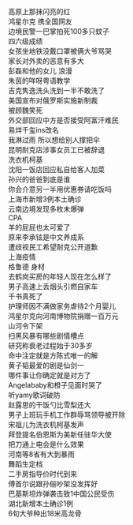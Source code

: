 高原上那抹闪亮的红  
鸿星尔克 携全国网友  
边境民警一巴掌拍死100多只蚊子  
四六级成绩  
女孩坐地铁没戴口罩被俩大爷骂哭  
家长对外卖的恶意有多大  
彭磊和他的女儿 浪漫  
朱茵的咩呀粤语教学  
吉克隽逸洗头洗到一半不敢洗了  
美国宣布对俄罗斯实施新制裁  
被顾魏笑死  
外交部回应中方是否接受阿富汗难民  
易烊千玺ins改名  
我淋过雨 所以想给别人撑把伞  
昆明耐克店涉事女员工已被辞退  
洗衣机柯基  
沈阳一饭店回应私自给客人加菜  
孙兴的爸爸到底是谁  
你会介意另一半用优惠券请吃饭吗  
上海市新增3例本土确诊  
云南边境发现多枚未爆弹  
CPA  
羊的屁屁也太可爱了  
原来李承铉是中文养成系  
遭歧视民工希望耐克公开道歉  
上海疫情  
格鲁德 身材  
去鹤岗买房的年轻人现在怎么样了  
男子高速上丢烟头引燃自家车  
千书真死了  
护理师因不满做家务虐待2个月婴儿  
鸿星尔克向河南博物院捐赠一百万元  
山河令下架  
扫黑风暴有哪些剧情槽点  
研究称衰老过程始于30多岁  
命中注定就是方陈式唯一的解  
黄子韬最爱的剧是仙剑一  
哪件事让你确定就是对方了  
Angelababy和橙子见面时哭了  
听yamy歌词破防  
赵露思的干饭勺比雪梨还大  
男子上班玩手机工作群辱骂领导被开除  
宋祖儿为洗衣机柯基发声  
拜登提名伯恩斯为美新任驻华大使  
把刀通上电会是什么效果  
河南等8省有大到暴雨  
舞蹈生定档  
二手房指导价时代到来  
傅首尔说跟孙俪吵架没发挥好  
巴基斯坦炸弹袭击致1中国公民受伤  
湖北新增本土确诊1例  
6旬大爷种出18米高龙骨  
